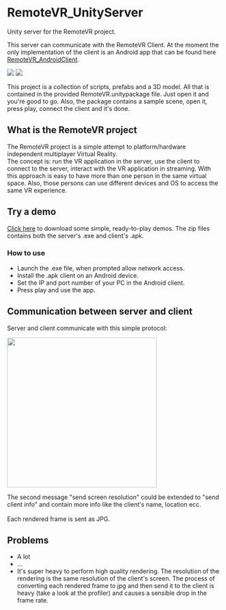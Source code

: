 # RemoteVR_UnityServer
Unity server for the RemoteVR project.

This server can communicate with the RemoteVR Client. At the moment the only implementation of the client is an Android app that can be found here [RemoteVR_AndroidClient](https://github.com/PierfrancescoSoffritti/RemoteVR_AndroidClient).

<img src="https://github.com/PierfrancescoSoffritti/RemoteVR_UnityServer/blob/master/pics/gyroscope.gif" />
<img src="https://github.com/PierfrancescoSoffritti/RemoteVR_UnityServer/blob/master/pics/museum.gif" />

This project is a collection of scripts, prefabs and a 3D model. All that is contained in the provided RemoteVR.unitypackage file. Just open it and you're good to go. Also, the package contains a sample scene, open it, press play, connect the client and it's done.

## What is the RemoteVR project
The RemoteVR project is a simple attempt to platform/hardware independent multiplayer Virtual Reality.<br/>
The concept is: run the VR application in the server, use the client to connect to the server, interact with the VR application in streaming.
With this approach is easy to have more than one person in the same virtual space. Also, those persons can use different devices and OS to access the same VR experience.

## Try a demo
[Click here](https://drive.google.com/open?id=0B4BhGgWS02sBVmVRX0lTYzhKczA) to download some simple, ready-to-play demos. The zip files contains both the server's .exe and client's .apk.

### How to use
- Launch the .exe file, when prompted allow network access.
- Install the .apk client on an Android device.
- Set the IP and port number of your PC in the Android client.
- Press play and use the app.

## Communication  between server and client
Server and client communicate with this simple protocol:

<img height="350" src="https://github.com/PierfrancescoSoffritti/RemoteVR_UnityServer/blob/master/pics/protocol.png" />

The second message "send screen resolution" could be extended to "send client info" and contain more info like the client's name, location ecc.<br/><br/>
Each rendered frame is sent as JPG.

## Problems
- A lot
- ...
- It's super heavy to perform high quality rendering. The resolution of the rendering is the same resolution of the client's screen. The process of converting each rendered frame to jpg and then send it to the client is heavy (take a look at the profiler) and causes a sensible drop in the frame rate.
